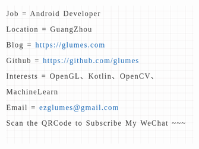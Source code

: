 <div class="output_wrapper" id="output_wrapper_id" style="font-size: 20px; color: rgb(62, 62, 62); line-height: 2.1; word-spacing: 2px; letter-spacing: 2px; font-family: Lora, 'Times New Roman', serif; background-image: linear-gradient(90deg, rgba(50, 0, 0, 0.05) 3%, rgba(0, 0, 0, 0) 3%), linear-gradient(360deg, rgba(50, 0, 0, 0.05) 3%, rgba(0, 0, 0, 0) 3%); background-size: 20px 20px; background-position: center center;"><p style="font-size: inherit; color: inherit; line-height: inherit; padding: 0px; margin: 1.7em 0px;">Job = Android Developer  <br>   Location = GuangZhou<br>   Blog = <a href="https://glumes.com" style="font-size: inherit; line-height: inherit; margin: 0px; padding: 0px; text-decoration: none; color: rgb(30, 107, 184); word-wrap: break-word;">https://glumes.com</a><br>   Github = <a href="https://github.com/glumes" style="font-size: inherit; line-height: inherit; margin: 0px; padding: 0px; text-decoration: none; color: rgb(30, 107, 184); word-wrap: break-word;">https://github.com/glumes</a><br>   Interests = OpenGL、Kotlin、OpenCV、MachineLearn<br>   Email = <a href="mailto:ezglumes@gmail.com" style="font-size: inherit; line-height: inherit; margin: 0px; padding: 0px; text-decoration: none; color: rgb(30, 107, 184); word-wrap: break-word;">ezglumes@gmail.com</a><br>   Scan the QRCode to Subscribe My WeChat ~~~<br>   </p><figure style="font-size: inherit; color: inherit; line-height: inherit; margin: 0px; padding: 0px;"><img src="https://res.cloudinary.com/glumes-com/image/upload/v1530630782/code/Artboard.png" alt="" title="" style="font-size: inherit; color: inherit; line-height: inherit; padding: 0px; display: block; margin: 0px auto; max-width: 100%;"><figcaption style="line-height: inherit; margin: 0px; padding: 0px; margin-top: 10px; text-align: center; color: rgb(153, 153, 153); font-size: 0.7em;"></figcaption></figure></div>